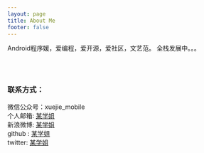 ```yaml
---
layout: page
title: About Me
footer: false
---
```


Android程序媛，爱编程，爱开源，爱社区，文艺范。
全栈发展中。。。

<br/>
<br/>

### 联系方式：        

微信公众号：xuejie_mobile		
个人邮箱: [某学姐](mailto:wangxingheks@gmail.com)     
新浪微博: [某学姐](http://weibo.com/u/2019322347)	  
github : [某学姐](https://github.com/wangxinghe)       
twitter: [某学姐](https://twitter.com/wangxinghe1988)
